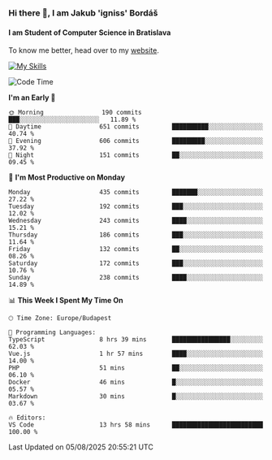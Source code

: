 ### Hi there 👋, I am Jakub 'igniss' Bordáš

#### I am Student of Computer Science in Bratislava
To know me better, head over to my [website](https://bordas.sk).

[![My Skills](https://skillicons.dev/icons?i=js,typescript,html,css,figma,svelte,vue,next,postgresql,nest,express,nodejs)](https://bordas.sk)


<!--START_SECTION:waka-->
![Code Time](http://img.shields.io/badge/Code%20Time-2%2C015%20hrs%2034%20mins-blue)

**I'm an Early 🐤** 

```text
🌞 Morning                190 commits         ███░░░░░░░░░░░░░░░░░░░░░░   11.89 % 
🌆 Daytime                651 commits         ██████████░░░░░░░░░░░░░░░   40.74 % 
🌃 Evening                606 commits         █████████░░░░░░░░░░░░░░░░   37.92 % 
🌙 Night                  151 commits         ██░░░░░░░░░░░░░░░░░░░░░░░   09.45 % 
```
📅 **I'm Most Productive on Monday** 

```text
Monday                   435 commits         ███████░░░░░░░░░░░░░░░░░░   27.22 % 
Tuesday                  192 commits         ███░░░░░░░░░░░░░░░░░░░░░░   12.02 % 
Wednesday                243 commits         ████░░░░░░░░░░░░░░░░░░░░░   15.21 % 
Thursday                 186 commits         ███░░░░░░░░░░░░░░░░░░░░░░   11.64 % 
Friday                   132 commits         ██░░░░░░░░░░░░░░░░░░░░░░░   08.26 % 
Saturday                 172 commits         ███░░░░░░░░░░░░░░░░░░░░░░   10.76 % 
Sunday                   238 commits         ████░░░░░░░░░░░░░░░░░░░░░   14.89 % 
```


📊 **This Week I Spent My Time On** 

```text
🕑︎ Time Zone: Europe/Budapest

💬 Programming Languages: 
TypeScript               8 hrs 39 mins       ████████████████░░░░░░░░░   62.03 % 
Vue.js                   1 hr 57 mins        ████░░░░░░░░░░░░░░░░░░░░░   14.00 % 
PHP                      51 mins             ██░░░░░░░░░░░░░░░░░░░░░░░   06.10 % 
Docker                   46 mins             █░░░░░░░░░░░░░░░░░░░░░░░░   05.57 % 
Markdown                 30 mins             █░░░░░░░░░░░░░░░░░░░░░░░░   03.67 % 

🔥 Editors: 
VS Code                  13 hrs 58 mins      █████████████████████████   100.00 % 
```


 Last Updated on 05/08/2025 20:55:21 UTC
<!--END_SECTION:waka-->
